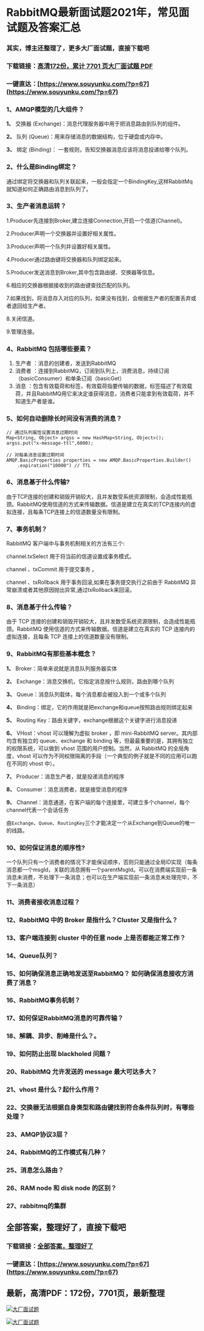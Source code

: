 # RabbitMQ最新面试题2021年，常见面试题及答案汇总

### 其实，博主还整理了，更多大厂面试题，直接下载吧

### 下载链接：[高清172份，累计 7701 页大厂面试题  PDF](https://www.souyunku.com/?p=67)

### 一键直达：[https://www.souyunku.com/?p=67](https://www.souyunku.com/?p=67)



### 1、AMQP模型的几大组件？

**1、** 交换器 (Exchange)：消息代理服务器中用于把消息路由到队列的组件。

**2、** 队列 (Queue)：用来存储消息的数据结构，位于硬盘或内存中。

**3、** 绑定 (Binding)： 一套规则，告知交换器消息应该将消息投递给哪个队列。


### 2、什么是Binding绑定？

通过绑定将交换器和队列关联起来，一般会指定一个BindingKey,这样RabbitMq就知道如何正确路由消息到队列了。


### 3、生产者消息运转？

1.Producer先连接到Broker,建立连接Connection,开启一个信道(Channel)。

2.Producer声明一个交换器并设置好相关属性。

3.Producer声明一个队列并设置好相关属性。

4.Producer通过路由键将交换器和队列绑定起来。

5.Producer发送消息到Broker,其中包含路由键、交换器等信息。

6.相应的交换器根据接收到的路由键查找匹配的队列。

7.如果找到，将消息存入对应的队列，如果没有找到，会根据生产者的配置丢弃或者退回给生产者。

8.关闭信道。

9.管理连接。


### 4、RabbitMQ 包括哪些要素？

1. 生产者 ：消息的创建者，发送到RabbitMQ
2. 消费者 ：连接到RabbitMQ，订阅到队列上，消费消息，持续订阅（basicConsumer）和单条订阅（basicGet）
3. 消息 ：包含有效载荷和标签，有效载荷指要传输的数据，标签描述了有效载荷，并且RabbitMQ用它来决定谁获得消息，消费者只能拿到有效载荷，并不知道生产者是谁。


### 5、如何自动删除长时间没有消费的消息？

```
// 通过队列属性设置消息过期时间
Map<String, Object> argss = new HashMap<String, Object>();
argss.put("x-message-ttl",6000);

// 对每条消息设置过期时间
AMQP.BasicProperties properties = new AMQP.BasicProperties.Builder()
    .expiration("10000") // TTL
```


### 6、消息基于什么传输?

由于TCP连接的创建和销毁开销较大，且并发数受系统资源限制，会造成性能瓶颈。RabbitMQ使用信道的方式来传输数据。信道是建立在真实的TCP连接内的虚拟连接，且每条TCP连接上的信道数量没有限制。


### 7、事务机制？

RabbitMQ 客户端中与事务机制相关的方法有三个:

channel.txSelect 用于将当前的信道设置成事务模式。

channel 、txCommit 用于提交事务 。

channel 、txRollback 用于事务回滚,如果在事务提交执行之前由于 RabbitMQ 异常崩溃或者其他原因抛出异常,通过txRollback来回滚。


### 8、消息基于什么传输？

由于 TCP 连接的创建和销毁开销较大，且并发数受系统资源限制，会造成性能瓶颈。RabbitMQ 使用信道的方式来传输数据。信道是建立在真实的 TCP 连接内的虚拟连接，且每条 TCP 连接上的信道数量没有限制。


### 9、RabbitMQ有那些基本概念？

**1、** Broker：简单来说就是消息队列服务器实体

**2、** Exchange：消息交换机，它指定消息按什么规则，路由到哪个队列

**3、** Queue：消息队列载体，每个消息都会被投入到一个或多个队列

**4、** Binding：绑定，它的作用就是把exchange和queue按照路由规则绑定起来

**5、** Routing Key：路由关键字，exchange根据这个关键字进行消息投递

**6、** VHost：vhost 可以理解为虚拟 broker ，即 mini-RabbitMQ server。其内部均含有独立的 queue、exchange 和 binding 等，但最最重要的是，其拥有独立的权限系统，可以做到 vhost 范围的用户控制。当然，从 RabbitMQ 的全局角度，vhost 可以作为不同权限隔离的手段（一个典型的例子就是不同的应用可以跑在不同的 vhost 中）。

**7、** Producer：消息生产者，就是投递消息的程序

**8、** Consumer：消息消费者，就是接受消息的程序

**9、** Channel：消息通道，在客户端的每个连接里，可建立多个channel，每个channel代表一个会话任务

由`Exchange`、`Queue`、`RoutingKey`三个才能决定一个从Exchange到Queue的唯一的线路。


### 10、如何保证消息的顺序性?

一个队列只有一个消费者的情况下才能保证顺序，否则只能通过全局ID实现（每条消息都一个msgId，关联的消息拥有一个parentMsgId。可以在消费端实现前一条消息未消费，不处理下一条消息；也可以在生产端实现前一条消息未处理完毕，不下一条消息）


### 11、消费者接收消息过程？
### 12、RabbitMQ 中的 Broker 是指什么？Cluster 又是指什么？
### 13、客户端连接到 cluster 中的任意 node 上是否都能正常工作？
### 14、Queue队列？
### 15、如何确保消息正确地发送至RabbitMQ？ 如何确保消息接收方消费了消息？
### 16、RabbitMQ事务机制？
### 17、如何保证RabbitMQ消息的可靠传输？
### 18、解耦、异步、削峰是什么？。
### 19、如何防止出现 blackholed 问题？
### 20、RabbitMQ 允许发送的 message 最大可达多大？
### 21、vhost 是什么？起什么作用？
### 22、交换器无法根据自身类型和路由键找到符合条件队列时，有哪些处理？
### 23、AMQP协议3层？
### 24、RabbitMQ的工作模式有几种？
### 25、消息怎么路由？
### 26、RAM node 和 disk node 的区别？
### 27、rabbitmq的集群




## 全部答案，整理好了，直接下载吧

### 下载链接：[全部答案，整理好了](https://www.souyunku.com/?p=67)

### 一键直达：[https://www.souyunku.com/?p=67](https://www.souyunku.com/?p=67)


## 最新，高清PDF：172份，7701页，最新整理

[![大厂面试题](https://www.souyunku.com/wp-content/uploads/weixin/mst.png "架构师专栏")](https://www.souyunku.com/wp-content/uploads/weixin/githup-weixin.png "架构师专栏")

[![大厂面试题](https://www.souyunku.com/wp-content/uploads/weixin/githup-weixin.png "架构师专栏")](https://www.souyunku.com/wp-content/uploads/weixin/githup-weixin.png "架构师专栏")
